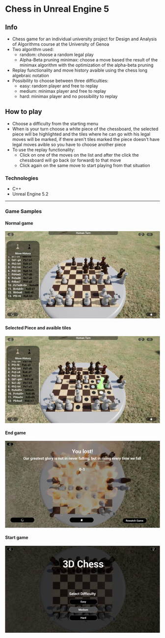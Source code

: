 # **Chess in Unreal Engine 5**
## Info
- Chess game for an individual university project for Design and Analysis of Algorithms course at the University of Genoa
- Two algorithm used:
  * random: choose a random legal play
  * Alpha-Beta pruning minimax: choose a move based the result of the minimax algorithm with the optimization of the alpha-beta pruning
- Replay functionality and move history avaible using the chess long algebraic notation
- Possibility to choose between three difficulties:
     * easy: random player and free to replay
     * medium: minimax player and free to replay
     * hard: minimax player and no possibility to replay
## How to play
- Choose a difficulty from the starting menu
- When is your turn choose a white piece of the chessboard, the selected piece will be highlighted and the tiles where he can go with his legal moves will be marked, if there aren't tiles marked the piece doesn't have legal moves avible so you have to choose another piece
- To use the replay functionality:
  * Click on one of the moves on the list and after the click the chessboard will go back (or forward) to that move
  * Click again on the same move to start playing from that situation
### Technologies
- C++
- Unreal Engine 5.2
<hr>

### Game Samples
#### Normal game
![Game Sample](./Content/Images/GameSample.png)
#### Selected Piece and avaible tiles
![Game Sample1](./Content/Images/GameSample1.png)
#### End game
![Game Sample](./Content/Images/GameSample2.png)
#### Start game
![Game Sample](./Content/Images/GameSample3.png)
